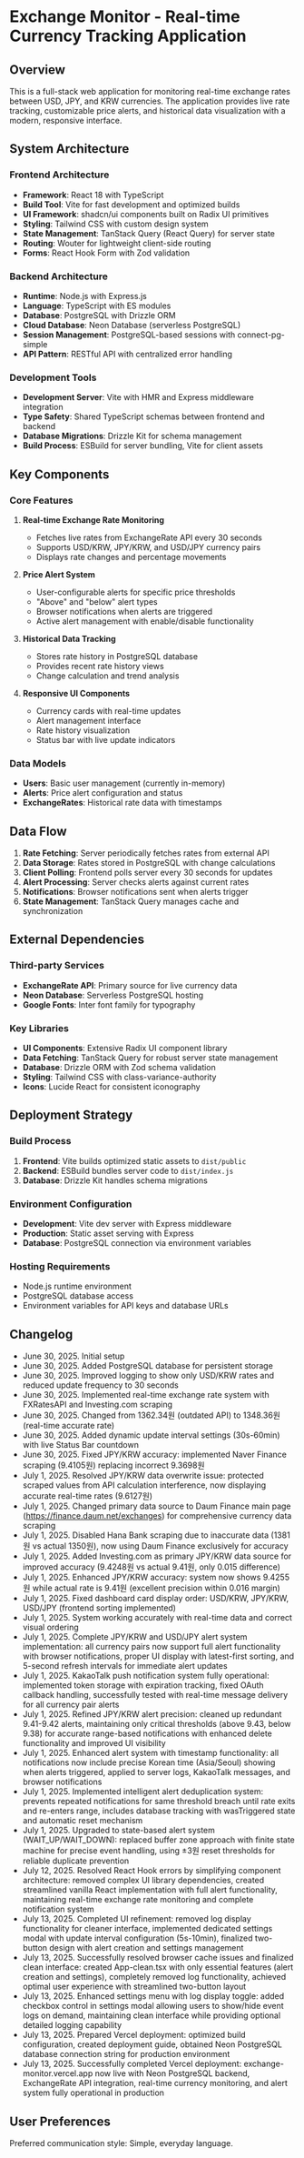 # Exchange Monitor - Real-time Currency Tracking Application

## Overview

This is a full-stack web application for monitoring real-time exchange rates between USD, JPY, and KRW currencies. The application provides live rate tracking, customizable price alerts, and historical data visualization with a modern, responsive interface.

## System Architecture

### Frontend Architecture
- **Framework**: React 18 with TypeScript
- **Build Tool**: Vite for fast development and optimized builds
- **UI Framework**: shadcn/ui components built on Radix UI primitives
- **Styling**: Tailwind CSS with custom design system
- **State Management**: TanStack Query (React Query) for server state
- **Routing**: Wouter for lightweight client-side routing
- **Forms**: React Hook Form with Zod validation

### Backend Architecture
- **Runtime**: Node.js with Express.js
- **Language**: TypeScript with ES modules
- **Database**: PostgreSQL with Drizzle ORM
- **Cloud Database**: Neon Database (serverless PostgreSQL)
- **Session Management**: PostgreSQL-based sessions with connect-pg-simple
- **API Pattern**: RESTful API with centralized error handling

### Development Tools
- **Development Server**: Vite with HMR and Express middleware integration
- **Type Safety**: Shared TypeScript schemas between frontend and backend
- **Database Migrations**: Drizzle Kit for schema management
- **Build Process**: ESBuild for server bundling, Vite for client assets

## Key Components

### Core Features
1. **Real-time Exchange Rate Monitoring**
   - Fetches live rates from ExchangeRate API every 30 seconds
   - Supports USD/KRW, JPY/KRW, and USD/JPY currency pairs
   - Displays rate changes and percentage movements

2. **Price Alert System**
   - User-configurable alerts for specific price thresholds
   - "Above" and "below" alert types
   - Browser notifications when alerts are triggered
   - Active alert management with enable/disable functionality

3. **Historical Data Tracking**
   - Stores rate history in PostgreSQL database
   - Provides recent rate history views
   - Change calculation and trend analysis

4. **Responsive UI Components**
   - Currency cards with real-time updates
   - Alert management interface
   - Rate history visualization
   - Status bar with live update indicators

### Data Models
- **Users**: Basic user management (currently in-memory)
- **Alerts**: Price alert configuration and status
- **ExchangeRates**: Historical rate data with timestamps

## Data Flow

1. **Rate Fetching**: Server periodically fetches rates from external API
2. **Data Storage**: Rates stored in PostgreSQL with change calculations
3. **Client Polling**: Frontend polls server every 30 seconds for updates
4. **Alert Processing**: Server checks alerts against current rates
5. **Notifications**: Browser notifications sent when alerts trigger
6. **State Management**: TanStack Query manages cache and synchronization

## External Dependencies

### Third-party Services
- **ExchangeRate API**: Primary source for live currency data
- **Neon Database**: Serverless PostgreSQL hosting
- **Google Fonts**: Inter font family for typography

### Key Libraries
- **UI Components**: Extensive Radix UI component library
- **Data Fetching**: TanStack Query for robust server state management
- **Database**: Drizzle ORM with Zod schema validation
- **Styling**: Tailwind CSS with class-variance-authority
- **Icons**: Lucide React for consistent iconography

## Deployment Strategy

### Build Process
1. **Frontend**: Vite builds optimized static assets to `dist/public`
2. **Backend**: ESBuild bundles server code to `dist/index.js`
3. **Database**: Drizzle Kit handles schema migrations

### Environment Configuration
- **Development**: Vite dev server with Express middleware
- **Production**: Static asset serving with Express
- **Database**: PostgreSQL connection via environment variables

### Hosting Requirements
- Node.js runtime environment
- PostgreSQL database access
- Environment variables for API keys and database URLs

## Changelog
- June 30, 2025. Initial setup
- June 30, 2025. Added PostgreSQL database for persistent storage
- June 30, 2025. Improved logging to show only USD/KRW rates and reduced update frequency to 30 seconds
- June 30, 2025. Implemented real-time exchange rate system with FXRatesAPI and Investing.com scraping
- June 30, 2025. Changed from 1362.34원 (outdated API) to 1348.36원 (real-time accurate rate)
- June 30, 2025. Added dynamic update interval settings (30s-60min) with live Status Bar countdown
- June 30, 2025. Fixed JPY/KRW accuracy: implemented Naver Finance scraping (9.4105원) replacing incorrect 9.3698원
- July 1, 2025. Resolved JPY/KRW data overwrite issue: protected scraped values from API calculation interference, now displaying accurate real-time rates (9.6127원)
- July 1, 2025. Changed primary data source to Daum Finance main page (https://finance.daum.net/exchanges) for comprehensive currency data scraping
- July 1, 2025. Disabled Hana Bank scraping due to inaccurate data (1381원 vs actual 1350원), now using Daum Finance exclusively for accuracy
- July 1, 2025. Added Investing.com as primary JPY/KRW data source for improved accuracy (9.4248원 vs actual 9.41원, only 0.015 difference)
- July 1, 2025. Enhanced JPY/KRW accuracy: system now shows 9.4255원 while actual rate is 9.41원 (excellent precision within 0.016 margin)
- July 1, 2025. Fixed dashboard card display order: USD/KRW, JPY/KRW, USD/JPY (frontend sorting implemented)
- July 1, 2025. System working accurately with real-time data and correct visual ordering
- July 1, 2025. Complete JPY/KRW and USD/JPY alert system implementation: all currency pairs now support full alert functionality with browser notifications, proper UI display with latest-first sorting, and 5-second refresh intervals for immediate alert updates
- July 1, 2025. KakaoTalk push notification system fully operational: implemented token storage with expiration tracking, fixed OAuth callback handling, successfully tested with real-time message delivery for all currency pair alerts
- July 1, 2025. Refined JPY/KRW alert precision: cleaned up redundant 9.41-9.42 alerts, maintaining only critical thresholds (above 9.43, below 9.38) for accurate range-based notifications with enhanced delete functionality and improved UI visibility
- July 1, 2025. Enhanced alert system with timestamp functionality: all notifications now include precise Korean time (Asia/Seoul) showing when alerts triggered, applied to server logs, KakaoTalk messages, and browser notifications
- July 1, 2025. Implemented intelligent alert deduplication system: prevents repeated notifications for same threshold breach until rate exits and re-enters range, includes database tracking with wasTriggered state and automatic reset mechanism
- July 1, 2025. Upgraded to state-based alert system (WAIT_UP/WAIT_DOWN): replaced buffer zone approach with finite state machine for precise event handling, using ±3원 reset thresholds for reliable duplicate prevention
- July 12, 2025. Resolved React Hook errors by simplifying component architecture: removed complex UI library dependencies, created streamlined vanilla React implementation with full alert functionality, maintaining real-time exchange rate monitoring and complete notification system
- July 13, 2025. Completed UI refinement: removed log display functionality for cleaner interface, implemented dedicated settings modal with update interval configuration (5s-10min), finalized two-button design with alert creation and settings management
- July 13, 2025. Successfully resolved browser cache issues and finalized clean interface: created App-clean.tsx with only essential features (alert creation and settings), completely removed log functionality, achieved optimal user experience with streamlined two-button layout
- July 13, 2025. Enhanced settings menu with log display toggle: added checkbox control in settings modal allowing users to show/hide event logs on demand, maintaining clean interface while providing optional detailed logging capability
- July 13, 2025. Prepared Vercel deployment: optimized build configuration, created deployment guide, obtained Neon PostgreSQL database connection string for production environment
- July 13, 2025. Successfully completed Vercel deployment: exchange-monitor.vercel.app now live with Neon PostgreSQL backend, ExchangeRate API integration, real-time currency monitoring, and alert system fully operational in production

## User Preferences

Preferred communication style: Simple, everyday language.